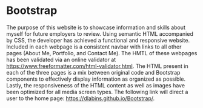 # Bootstrap
The purpose of this website is to showcase information and skills about myself for future employers to review. Using semantic HTML accompanied by CSS, the developer has achieved a functional and responsive website. Included in each webpage is a consistent navbar with links to all other pages (About Me, Portfolio, and Contact Me). The HMTL of these webpages has been validated via an online validator at https://www.freeformatter.com/html-validator.html. The HTML present in each of the three pages is a mix between original code and Bootstrap components to effectively display information as organized as possible. Lastly, the responsiveness of the HTML content as well as images have been optimized for all media screen types. The following link will direct a user to the home page: https://dlabins.github.io/Bootstrap/.